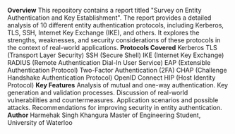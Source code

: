 **Overview**
This repository contains a report titled "Survey on Entity Authentication and Key Establishment". The report provides a detailed analysis of 10 different entity authentication protocols, including Kerberos, TLS, SSH, Internet Key Exchange (IKE), and others. It explores the strengths, weaknesses, and security considerations of these protocols in the context of real-world applications.
**Protocols Covered**
Kerberos
TLS (Transport Layer Security)
SSH (Secure Shell)
IKE (Internet Key Exchange)
RADIUS (Remote Authentication Dial-In User Service)
EAP (Extensible Authentication Protocol)
Two-Factor Authentication (2FA)
CHAP (Challenge Handshake Authentication Protocol)
OpenID Connect
HIP (Host Identity Protocol)
**Key Features**
Analysis of mutual and one-way authentication.
Key generation and validation processes.
Discussion of real-world vulnerabilities and countermeasures.
Application scenarios and possible attacks.
Recommendations for improving security in entity authentication.
**Author**
Harmehak Singh Khangura
Master of Engineering Student, University of Waterloo
